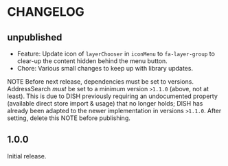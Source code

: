 # CHANGELOG

## unpublished

- Feature: Update icon of `layerChooser` in `iconMenu` to `fa-layer-group` to clear-up the content hidden behind the menu button.
- Chore: Various small changes to keep up with library updates.

NOTE Before next release, dependencies must be set to versions. AddressSearch *must* be set to a minimum version `>1.1.0` (above, not at least). This is due to DISH previously requiring an undocumented property (available direct store import & usage) that no longer holds; DISH has already been adapted to the newer implementation in versions `>1.1.0`. After setting, delete this NOTE before publishing.

## 1.0.0

Initial release.
